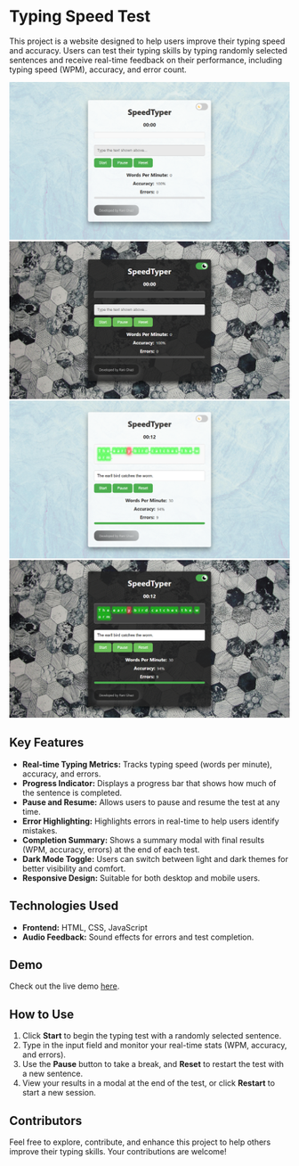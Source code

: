 # Typing Speed Test

This project is a website designed to help users improve their typing speed and accuracy. Users can test their typing skills by typing randomly selected sentences and receive real-time feedback on their performance, including typing speed (WPM), accuracy, and error count.

![Typing Speed Test Preview](preview1.png)
![Typing Speed Test Preview](preview2.png)
![Typing Speed Test Preview](preview4.png)
![Typing Speed Test Preview](preview3.png)


## Key Features
- **Real-time Typing Metrics:** Tracks typing speed (words per minute), accuracy, and errors.
- **Progress Indicator:** Displays a progress bar that shows how much of the sentence is completed.
- **Pause and Resume:** Allows users to pause and resume the test at any time.
- **Error Highlighting:** Highlights errors in real-time to help users identify mistakes.
- **Completion Summary:** Shows a summary modal with final results (WPM, accuracy, errors) at the end of each test.
- **Dark Mode Toggle:** Users can switch between light and dark themes for better visibility and comfort.
- **Responsive Design:** Suitable for both desktop and mobile users.

## Technologies Used
- **Frontend:** HTML, CSS, JavaScript
- **Audio Feedback:** Sound effects for errors and test completion.

## Demo
Check out the live demo [here](https://typingspeed.rf.gd/).

## How to Use
1. Click **Start** to begin the typing test with a randomly selected sentence.
2. Type in the input field and monitor your real-time stats (WPM, accuracy, and errors).
3. Use the **Pause** button to take a break, and **Reset** to restart the test with a new sentence.
4. View your results in a modal at the end of the test, or click **Restart** to start a new session.

## Contributors
Feel free to explore, contribute, and enhance this project to help others improve their typing skills. Your contributions are welcome!

